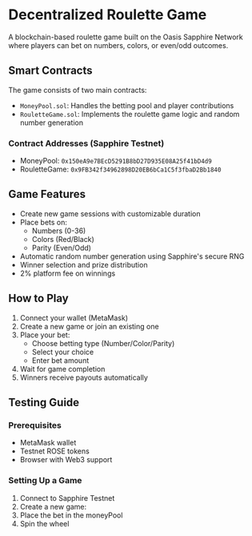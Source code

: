 # Decentralized Roulette Game

A blockchain-based roulette game built on the Oasis Sapphire Network where players can bet on numbers, colors, or even/odd outcomes.

## Smart Contracts

The game consists of two main contracts:
- `MoneyPool.sol`: Handles the betting pool and player contributions
- `RouletteGame.sol`: Implements the roulette game logic and random number generation

### Contract Addresses (Sapphire Testnet)
- MoneyPool: `0x150eA9e7BEcD5291B8bD27D935E08A25f41bD4d9`
- RouletteGame: `0x9FB342f34962898D20EB6bCa1C5f3fbaD2Bb1840`

## Game Features

- Create new game sessions with customizable duration
- Place bets on:
  - Numbers (0-36)
  - Colors (Red/Black)
  - Parity (Even/Odd)
- Automatic random number generation using Sapphire's secure RNG
- Winner selection and prize distribution
- 2% platform fee on winnings

## How to Play

1. Connect your wallet (MetaMask)
2. Create a new game or join an existing one
3. Place your bet:
   - Choose betting type (Number/Color/Parity)
   - Select your choice
   - Enter bet amount
4. Wait for game completion
5. Winners receive payouts automatically

## Testing Guide

### Prerequisites
- MetaMask wallet
- Testnet ROSE tokens
- Browser with Web3 support

### Setting Up a Game

1. Connect to Sapphire Testnet
2. Create a new game:
3. Place the bet in the moneyPool
4. Spin the wheel
